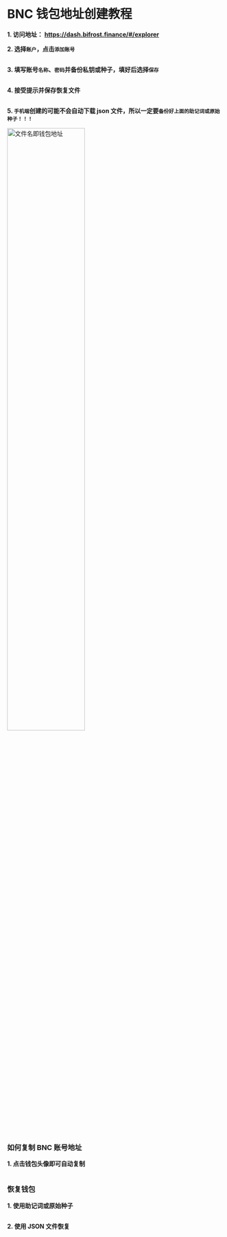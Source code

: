 # BNC 钱包地址创建教程

**1. 访问地址： <https://dash.bifrost.finance/#/explorer>**

**2. 选择`账户`，点击`添加账号`**


<img :src="$withBase('/zh/bnc-wallet-register/bnc-wallet-tutorials-01.png')" alt="" width="60%" />

**3. 填写账号`名称`、`密码`并备份私钥或种子，填好后选择`保存`**


<img :src="$withBase('/zh/bnc-wallet-register/bnc-wallet-tutorials-02.png')" alt="" width="60%" />

**4. 接受提示并保存恢复文件**


<img :src="$withBase('/zh/bnc-wallet-register/bnc-wallet-tutorials-03.png')" alt="" width="60%" />

**5. `手机端`创建的可能不会自动下载 json 文件，所以一定要`备份好上面的助记词或原始种子！！！`**


<img :src="$withBase('/zh/bnc-wallet-register/bnc-wallet-tutorials-04.png')" alt="文件名即钱包地址" width="60%" />


### 如何复制 BNC 账号地址


**1. 点击钱包头像即可自动复制**

<img :src="$withBase('/zh/bnc-wallet-register/bnc-wallet-tutorials-05.png')" alt="" width="60%" />


### 恢复钱包


**1. 使用助记词或原始种子**


<img :src="$withBase('/zh/bnc-wallet-register/bnc-wallet-tutorials-06.png')" alt="" width="60%" />

**2. 使用 JSON 文件恢复**


<img :src="$withBase('/zh/bnc-wallet-register/bnc-wallet-tutorials-07.png')" alt="" width="60%" />
